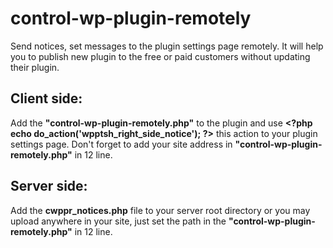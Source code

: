 # control-wp-plugin-remotely
Send notices, set messages to the plugin settings page remotely. It will help you to publish new plugin to the free or paid customers without updating their plugin.


## Client side:
Add the __"control-wp-plugin-remotely.php"__ to the plugin and use __\<?php echo do_action('wpptsh_right_side_notice'); \?>__ this action to your plugin settings page. Don't forget to add your site address in __"control-wp-plugin-remotely.php"__ in 12 line.

## Server side:
Add the __cwppr_notices.php__ file to your server root directory or you may upload anywhere in your site, just set the path in the __"control-wp-plugin-remotely.php"__ in 12 line.
